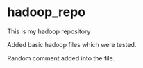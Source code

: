 hadoop_repo
===========

This is my hadoop repository

Added basic hadoop files which were tested.

Random comment added into the file.
<!-- Random comment 2 -->

<!-- another comment tag added -->

<!-- added the third comment tag -->
